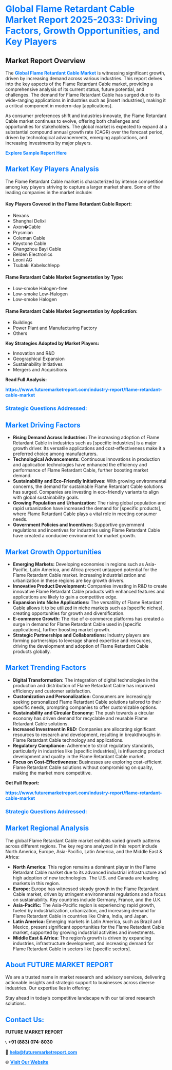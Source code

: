 <h1 style="color: #007BFF;">Global Flame Retardant Cable Market Report 2025-2033: Driving Factors, Growth Opportunities, and Key Players</h1>

<section id="overview">
<h2>Market Report Overview</h2>
<p>The <a href="https://www.futuremarketreport.com/industry-report/flame-retardant-cable-market" style="color: #007BFF; text-decoration: none;"><strong>Global Flame Retardant Cable Market</strong></a> is witnessing significant growth, driven by increasing demand across various industries. This report delves into the key aspects of the Flame Retardant Cable market, providing a comprehensive analysis of its current status, future potential, and challenges. The demand for Flame Retardant Cable has surged due to its wide-ranging applications in industries such as [insert industries], making it a critical component in modern-day [applications].</p>
<p>As consumer preferences shift and industries innovate, the Flame Retardant Cable market continues to evolve, offering both challenges and opportunities for stakeholders. The global market is expected to expand at a substantial compound annual growth rate (CAGR) over the forecast period, driven by technological advancements, emerging applications, and increasing investments by major players.</p>
</section>

<section id="overview">
<p><a href="https://www.futuremarketreport.com/request-sample/reportId=75426" style="color: #007BFF; text-decoration: none;"><strong>Explore Sample Report Here</strong></a></p>
</section>

<section id="key-players">
<h2 style="color: #007BFF;">Market Key Players Analysis</h2>
<p>The Flame Retardant Cable market is characterized by intense competition among key players striving to capture a larger market share. Some of the leading companies in the market include:</p>
<h4>Key Players Covered in the Flame Retardant Cable Report:</h4>
<ul><li>Nexans</li><li>Shanghai Delixi</li><li>Axon�Cable</li><li>Prysmian</li><li>Coleman Cable</li><li>Keystone Cable</li><li>Changzhou Bayi Cable</li><li>Belden Electronics</li><li>Leoni AG</li><li>Tsubaki Kabelschlepp</li></ul>
<h4>Flame Retardant Cable Market Segmentation by Type:</h4>
<ul><li>Low-smoke Halogen-free</li><li>Low-smoke Low-Halogen</li><li>Low-smoke Halogen</li></ul>

<h4>Flame Retardant Cable Market Segmentation by Application:</h4>
<ul><li>Buildings</li><li>Power Plant and Manufacturing Factory</li><li>Others</li></ul>
<p><strong>Key Strategies Adopted by Market Players:</strong></p>
<ul>
<li>Innovation and R&D</li>
<li>Geographical Expansion</li>
<li>Sustainability Initiatives</li>
<li>Mergers and Acquisitions</li>
</ul>
</section>

<section>
<p><strong>Read Full Analysis: </strong></p><a href="https://www.futuremarketreport.com/industry-report/flame-retardant-cable-market" style="color: #007BFF; text-decoration: none;"><strong>https://www.futuremarketreport.com/industry-report/flame-retardant-cable-market</strong></a>
<h3 style="color: #007BFF;">Strategic Questions Addressed:</h3>
</section>

<section id="driving-factors">
<h2 style="color: #007BFF;">Market Driving Factors</h2>
<ul>
<li><strong>Rising Demand Across Industries:</strong> The increasing adoption of Flame Retardant Cable in industries such as [specific industries] is a major growth driver. Its versatile applications and cost-effectiveness make it a preferred choice among manufacturers.</li>
<li><strong>Technological Advancements:</strong> Continuous innovations in production and application technologies have enhanced the efficiency and performance of Flame Retardant Cable, further boosting market demand.</li>
<li><strong>Sustainability and Eco-Friendly Initiatives:</strong> With growing environmental concerns, the demand for sustainable Flame Retardant Cable solutions has surged. Companies are investing in eco-friendly variants to align with global sustainability goals.</li>
<li><strong>Growing Population and Urbanization:</strong> The rising global population and rapid urbanization have increased the demand for [specific products], where Flame Retardant Cable plays a vital role in meeting consumer needs.</li>
<li><strong>Government Policies and Incentives:</strong> Supportive government regulations and incentives for industries using Flame Retardant Cable have created a conducive environment for market growth.</li>
</ul>
</section>

<section id="growth-opportunities">
<h2 style="color: #007BFF;">Market Growth Opportunities</h2>
<ul>
<li><strong>Emerging Markets:</strong> Developing economies in regions such as Asia-Pacific, Latin America, and Africa present untapped potential for the Flame Retardant Cable market. Increasing industrialization and urbanization in these regions are key growth drivers.</li>
<li><strong>Innovative Product Development:</strong> Companies investing in R&D to create innovative Flame Retardant Cable products with enhanced features and applications are likely to gain a competitive edge.</li>
<li><strong>Expansion into Niche Applications:</strong> The versatility of Flame Retardant Cable allows it to be utilized in niche markets such as [specific niches], creating opportunities for growth and diversification.</li>
<li><strong>E-commerce Growth:</strong> The rise of e-commerce platforms has created a surge in demand for Flame Retardant Cable used in [specific applications], further boosting market growth.</li>
<li><strong>Strategic Partnerships and Collaborations:</strong> Industry players are forming partnerships to leverage shared expertise and resources, driving the development and adoption of Flame Retardant Cable products globally.</li>
</ul>
</section>

<section id="trending-factors">
<h2 style="color: #007BFF;">Market Trending Factors</h2>
<ul>
<li><strong>Digital Transformation:</strong> The integration of digital technologies in the production and distribution of Flame Retardant Cable has improved efficiency and customer satisfaction.</li>
<li><strong>Customization and Personalization:</strong> Consumers are increasingly seeking personalized Flame Retardant Cable solutions tailored to their specific needs, prompting companies to offer customizable options.</li>
<li><strong>Sustainability and Circular Economy:</strong> The push towards a circular economy has driven demand for recyclable and reusable Flame Retardant Cable solutions.</li>
<li><strong>Increased Investment in R&D:</strong> Companies are allocating significant resources to research and development, resulting in breakthroughs in Flame Retardant Cable technology and applications.</li>
<li><strong>Regulatory Compliance:</strong> Adherence to strict regulatory standards, particularly in industries like [specific industries], is influencing product development and quality in the Flame Retardant Cable market.</li>
<li><strong>Focus on Cost-Effectiveness:</strong> Businesses are exploring cost-efficient Flame Retardant Cable solutions without compromising on quality, making the market more competitive.</li>
</ul>
</section>

<section>
<p><strong>Get Full Report: </strong></p><a href="https://www.futuremarketreport.com/industry-report/flame-retardant-cable-market" style="color: #007BFF; text-decoration: none;"><strong>https://www.futuremarketreport.com/industry-report/flame-retardant-cable-market</strong></a>
<h3 style="color: #007BFF;">Strategic Questions Addressed:</h3>
</section>


<section id="regional-analysis">
<h2 style="color: #007BFF;">Market Regional Analysis</h2>
<p>The global Flame Retardant Cable market exhibits varied growth patterns across different regions. The key regions analyzed in this report include North America, Europe, Asia-Pacific, Latin America, and the Middle East & Africa:</p>
<ul>
<li><strong>North America:</strong> This region remains a dominant player in the Flame Retardant Cable market due to its advanced industrial infrastructure and high adoption of new technologies. The U.S. and Canada are leading markets in this region.</li>
<li><strong>Europe:</strong> Europe has witnessed steady growth in the Flame Retardant Cable market, driven by stringent environmental regulations and a focus on sustainability. Key countries include Germany, France, and the U.K.</li>
<li><strong>Asia-Pacific:</strong> The Asia-Pacific region is experiencing rapid growth, fueled by industrialization, urbanization, and increasing demand for Flame Retardant Cable in countries like China, India, and Japan.</li>
<li><strong>Latin America:</strong> Emerging markets in Latin America, such as Brazil and Mexico, present significant opportunities for the Flame Retardant Cable market, supported by growing industrial activities and investments.</li>
<li><strong>Middle East & Africa:</strong> The region’s growth is driven by expanding industries, infrastructure development, and increasing demand for Flame Retardant Cable in sectors like [specific sectors].</li>
</ul>
</section>

<footer>
<h2 style="color: #007BFF;">About FUTURE MARKET REPORT</h2>
<p>We are a trusted name in market research and advisory services, delivering actionable insights and strategic support to businesses across diverse industries. Our expertise lies in offering:</p>

<p>Stay ahead in today’s competitive landscape with our tailored research solutions.</p>

<h2 style="color: #007BFF;">Contact Us:</h2>
<p><strong>FUTURE MARKET REPORT</strong></p>
<p>📞 <strong>+91 (883) 074-8030</strong></p>
<p>📧 <strong><a href="mailto:help@futuremarketreport.com" style="color: #007BFF;">help@futuremarketreport.com</a></strong></p>
<p>🌐 <strong><a href="https://www.futuremarketreport.com/" style="color: #007BFF;">Visit Our Website</a></strong></p>
</footer>